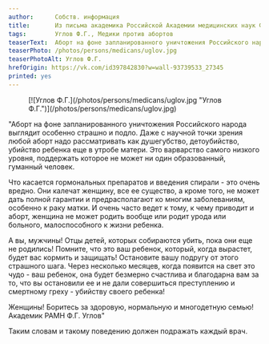 ```yaml
---
author:      Собств. информация
title:       Из письма академика Российской Академии медицинских наук Ф.Г.Углова
tags:        Углов Ф.Г., Медики против абортов
teaserText:  Аборт на фоне запланированного уничтожения Российского народа выглядит особенно страшно и подло. Даже с научной точки зрения любой аборт надо рассматривать как душегубство, детоубийство, убийство ребенка еще в утробе матери. Это варварство самого низкого уровня, поддержать которое не может ни один образованный, гуманный человек
teaserPhoto: /photos/persons/medicans/uglov.jpg
teaserPhotoAlt: Углов Ф.Г.
hrefOrigin: https://vk.com/id397842830?w=wall-93739533_27345
printed: yes
---
```


<figure>
[![Углов Ф.Г.](/photos/persons/medicans/uglov.jpg "Углов Ф.Г.")](/photos/persons/medicans/uglov.jpg)
</figure>


"Аборт на фоне запланированного уничтожения Российского народа выглядит особенно страшно и подло. Даже с научной точки зрения любой аборт надо рассматривать как душегубство, детоубийство, убийство ребенка еще в утробе матери. Это варварство самого низкого уровня, поддержать которое не может ни один образованный, гуманный человек.

Что касается гормональных препаратов и введения спирали - это очень вредно. Они калечат женщину, все ее существо, а кроме того, не может дать полной гарантии и предрасполагают ко многим заболеваниям, особенно к раку матки. И очень часто ведет к тому, к чему приводит и аборт, женщина не может родить вообще или родит урода или больного, малоспособного к жизни ребенка.

А вы, мужчины! Отцы детей, которых собираются убить, пока они еще не родились! Помните, что это ваш ребенок, который, когда вырастет, будет вас кормить и защищать! Остановите вашу подругу от этого страшного шага. Через несколько месяцев, когда появится на свет это чудо - ваш ребенок, она будет безмерно счастлива и благодарна вам за то, что вы остановили ее и не дали совершиться преступлению и смертному греху - убийству своего ребенка!

Женщины! Боритесь за здоровую, нормальную и многодетную семью!
Академик РАМН Ф.Г. Углов"

Таким словам и такому поведению должен подражать каждый врач.
